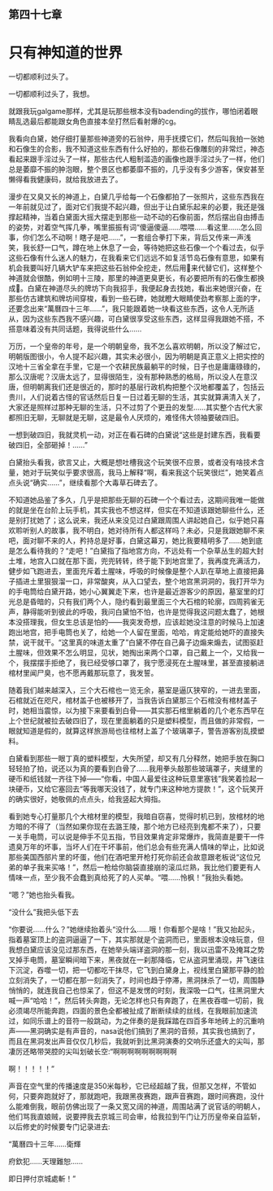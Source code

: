 ## ﻿第四十七章

# 只有神知道的世界

一切都顺利过头了。

一切都顺利过头了，我想。

就跟我玩galgame那样，尤其是玩那些根本没有badending的拔作，哪怕闭着眼睛乱选最后都能跟女角色直接本垒打然后看射爆的cg。

我看向白黛，她仔细打量那些神道旁的石翁仲，用手抚摸它们，然后叫我拍一张她和石像生的合影，我不知道这些东西有什么好拍的，那些石像雕刻的非常烂，神态看起来跟手淫过头了一样，那些古代人粗制滥造的画像也跟手淫过头了一样，他们总是萎靡不振的肿泡眼，﻿整个景区也都萎靡不振的，几乎没有多少游客，保安甚至懒得看我健康码，就给我放进去了。

漫步在又臭又长的神道上，白黛几乎给每一个石像都拍了一张照片，这些东西我在一年前就见过了，面对它们我提不起兴趣，但出于让白黛乐起来的必要，我还是强撑起精神，当着白黛面大摇大摆走到那些一动不动的石像前面，然后摆出自由搏击的姿势，对着空气挥几拳，嘴里振振有词“傻逼傻逼……喂喂……看这里……怎么回事，你们怎么不动啊！瞎子是吧……”，一套组合拳打下来，背后又传来一声浅笑，我长舒一口气，蹲在地上休息了一会，等待她把这些石像一个个看过去，似乎这些石像有什么迷人的魅力，在我看来它们远远不如复活节岛石像有意思，如果有机会我要叫好几辆大铲车来把这些石翁仲全挖走，然后用🗿来代替它们，这样整个神道就会﻿很酷，例如明十三陵，那里的神道更臭更长，有必要把所有的石像生都换成🗿。白黛在神道尽头的牌坊下向我招手，我便起身去找她，看出来她很兴奋，在那些仿古建筑和牌坊间穿梭，看到一些石碑，她就瞪大眼睛使劲考察那上面的字，还要念出来“萬曆四十三年……”，我只能跟着她一块看这些东西，这令人无所适从，因为这些东西我不感兴趣，可白黛很享受这些东西，这样显得我跟她不搭，不搭意味着没有共同话题，我得说些什么……

万历，一个皇帝的年号，是一个明朝皇帝，我不怎么喜欢明朝，所以没了解过它，明朝版图很小，令人提不起兴趣，其实未必很小，因为明朝是真正意义上把实控的汉地十三省全拿在手里，它是一个农耕民族最躺平的时候，日子也是﻿庸庸碌碌的，那么汉唐呢？汉唐太远了，显得很陌生，没有那种熟悉的格局，所以没人在意汉唐，但明朝离我们还是很近的，那时的基层行政机构把整个汉地都覆盖了，包括云贵川，人们说着古怪的官话然后日复一日过着无聊的生活，其实就算满清入关了，大家还是照样过那种无聊的生活，只不过剪了个更丑的发型……其实整个古代大家都照旧无聊，无聊就是无聊，这是最令人厌烦的，难怪伟大领袖要破四旧。

一想到破四旧，我就灵机一动，对正在看石碑的白黛说“这些是封建东西，我看要破四旧，全部砸掉！……”

白黛抬头看我，欲言又止，大概是想﻿吐槽我这个玩笑很不应景，或者没有啥技术含量，她对于玩笑似乎要求很高，我马上解释“啊，看来我这个玩笑很烂”，她笑着点点头说“确实……”，继续看那个大毒草石碑去了。

不知道她品鉴了多久，几乎是把那些无聊的石碑一个个看过去，这期间我唯一能做的就是坐在台阶上玩手机，其实我也不想这样，但实在不知道该跟她聊些什么，还是别打扰她了；这么说来，我还从来没见过白黛跟周围人讲起她自己，似乎她只喜欢聆听别人的故事，我不明白，她对待所有人都这样吗？未必，只是我跟她聊不来吧，面对聊不来的人，矜持总是好事，白黛这幕刃，她比我要精明多了……她到底是怎么看待我的？“走吧！”白黛指了指地宫方向，不远处﻿有一个杂草丛生的超大封土堆，地宫入口就在那下面，兜兜转转，终于能下到地宫里了，我再度充满活力，健步如飞跑进去，里面充斥着土腥味，呼吸的时候像是整个人趴在草地上直接把鼻子插进土里狠狠溜一口，非常酸爽，从入口望去，整个地宫黑洞洞的，我打开华为的手电筒给白黛开路，她小心翼翼走下来，也许是最近游客少的原因，墓室里的灯光总是昏暗的，只有我们两个人，隐约看到最里面三个大石棺的轮廓，四周鸦雀无声，静得能听到彼此的呼吸，我问白黛怕不怕，也许是觉得我这问题太蠢了，她根本没搭理我，但女生总该是怕的——我突发奇想，应该趁她没注意﻿的时候马上加速跑出地宫，把手电筒也关了，给她一个人留在里面，哈哈，肯定能给她吓的直接失禁，说干就干。“这里真的味道太重了”白黛不停在自己鼻子边煽来煽去，试图驱赶土腥味，但效果不怎么明显，见状，她掏出来两个口罩，自己戴上一个，又给我一个，我摆摆手拒绝了，我已经受够口罩了，我宁愿浸死在土腥味里，甚至直接躺进棺材里闻尸臭，也不愿再戴那玩意了，我发誓。

随着我们越来越深入，三个大石棺也一览无余，墓室是逼仄狭窄的，一进去里面，石棺就近在咫尺，棺材盖子也被移开了，当我告诉白黛那三个石棺没有棺材盖子时，她相当震惊，以为接下来﻿要看到白骨——其实那石棺里躺着的几个老东西早在上个世纪就被拉去破四旧了，现在里面躺着的只是塑料模型，而且做的非常假，一眼就知道是假的，就算这样旅游局也往棺材上盖了个玻璃罩子，警告游客别乱摸塑料。

白黛看到那些一眼丁真的塑料模型，大失所望，却又有几分释然，她把手放在胸口轻轻拍了拍，说还以为真的要看到白骨了……我用拳头敲那些玻璃罩子，夹缝里的硬币和纸钱就一齐往下掉——“你看，中国人最爱往这种玩意里塞钱”我笑着捡起一块硬币，又给它塞回去“等我哪天没钱了，就专门来这种地方提款！”，这个玩笑开的确实很好，她敬佩的点点头，给我竖起大拇指。

﻿看到她专心打量那几个大棺材里的模型，我暗自窃喜，觉得时机已到，放棺材的地方暗的不得了（当然如果你现在去潞王陵，那个地方已经亮到鬼都不来了），只要一关手电筒，可以说是伸手不见五指，节目效果肯定非常爆炸，我简直是要干一件遗臭万年的坏事，当坏人们在干坏事前，他们总会有些充满人情味的举止，比如说那些美国西部片里的坏蛋，他们在酒吧里开枪打死你前还会故意跟老板说“这位兄弟的单子我来买咯！”，然后一枪给你脑袋直接崩的滚瓜烂熟，我比他们要更有人情味一点，至少我不会蠢到真给死了的人买单。“喂……怜枫！”我抬头看她。

“嗯？”她也抬头看我。

“没什么”我把头低下去

﻿“你要说……什么？”她继续抬着头“没什么……哦！你看那个是啥！”我又抬起头，指着墓室顶上的盗洞逼逼了一下，其实那就是个盗洞而已，里面根本没啥玩意，但我想白黛应该没见过那东西，在她举头端详盗洞的那一刻，我以迅雷不及掩耳之势叉掉手电筒，墓室瞬间暗下来，黑夜就在一刹那降临，它从盗洞里涌现，并飞速往下沉淀，吞噬一切，把一切都吃干抹尽，它飞到白黛身上，视线里白黛那平静的脸立刻消失了，一切都在那一刻消失了，时间也趋于停滞，黑洞抹杀了一切，周围静悄悄的，就连我自己也惊呆了，但这不是发愣的时刻，我深吸一口气，往黑洞里大喊一声“哈哈！”，然后转头奔跑，无论怎样也只有﻿奔跑了，在黑夜吞噬一切前，我必须竭尽所能奔跑，四面的景色全都被扯成了断断续续的丝线，在我眼前加速流过，如同乐谱上的音符一般跳动，为之伴奏的是我踩踏在四百多年地砖上的沉重响声——黑洞确实是有声音的，nasa说他们搞到了黑洞的音频，其实我也搞到了，而且在黑洞发出声音仅仅几秒后，我就听到比黑洞演奏的交响乐还盛大的尖叫，那凄厉还略带哭腔的尖叫划破长空:“啊啊啊啊啊啊啊啊啊

啊！！！！！”

声音在空气里的传播速度是350米每秒，它已经超越了我，但那又怎样，不管如何，只要奔跑就好了，那就跑吧，﻿我跟黑夜赛跑，跟声音赛跑，跟时间赛跑，没什么能难倒我，眼前仿佛出现了一条又宽又阔的神道，周围站满了说官话的明朝人，他们骂我直娘贼，说要押我去京城三司会审，给我拉到午门让万历皇帝亲自监斩，以后修史的时候要专门记录进去:

“萬曆四十三年……衛輝

府欽犯……天理難恕……

即日押付京城處斬！”

